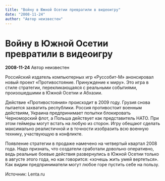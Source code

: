 ```yaml
---
title: "Войну в Южной Осетии превратили в видеоигру"
date: "2008-11-24"
author: "Автор неизвестен"
---
```


# Войну в Южной Осетии превратили в видеоигру

**2008-11-24** Автор неизвестен

Российский издатель компьютерных игр «Руссобит-М» анонсировал новый проект «Противостояние. Принуждение к миру». Это игра в стиле стратегии, перекликающаяся с реальными событиями, произошедшими в Южной Осетии и Абхазии.

Действие «Противостояния» происходит в 2009 году. Грузия снова пытается захватить республики. Россия противостоит военным действиям, Украина предпринимает попытки блокировать Черноморский флот, а Польша действует как представитель НАТО. При этом геймеры могут встать на любую из сторон. Игру обещают сделать максимально реалистичной и в точности изобразить всю военную технику, участвующую в конфликте.

Появление стратегии в продаже намечено на четвертый квартал 2008 года. Надо признать, что создатели сработали довольно оперативно, ведь реальные боевые действия развернулись в Южной Осетии только в августе этого года, но как говорится: «хочешь жить умей вертеться». Как видим предприниматели могут любое горе пустить себе на пользу.

Источник: Lenta.ru